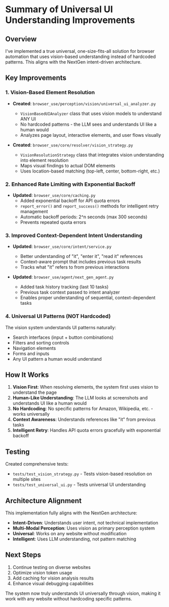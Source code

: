 # Summary of Universal UI Understanding Improvements

## Overview

I've implemented a true universal, one-size-fits-all solution for browser automation that uses vision-based understanding instead of hardcoded patterns. This aligns with the NextGen intent-driven architecture.

## Key Improvements

### 1. Vision-Based Element Resolution
- **Created**: `browser_use/perception/vision/universal_ui_analyzer.py`
  - `VisionBasedUIAnalyzer` class that uses vision models to understand ANY UI
  - No hardcoded patterns - the LLM sees and understands UI like a human would
  - Analyzes page layout, interactive elements, and user flows visually

- **Created**: `browser_use/core/resolver/vision_strategy.py`
  - `VisionResolutionStrategy` class that integrates vision understanding into element resolution
  - Maps visual findings to actual DOM elements
  - Uses location-based matching (top-left, center, bottom-right, etc.)

### 2. Enhanced Rate Limiting with Exponential Backoff
- **Updated**: `browser_use/core/caching.py`
  - Added exponential backoff for API quota errors
  - `report_error()` and `report_success()` methods for intelligent retry management
  - Automatic backoff periods: 2^n seconds (max 300 seconds)
  - Prevents repeated quota errors

### 3. Improved Context-Dependent Intent Understanding
- **Updated**: `browser_use/core/intent/service.py`
  - Better understanding of "it", "enter it", "read it" references
  - Context-aware prompt that includes previous task results
  - Tracks what "it" refers to from previous interactions

- **Updated**: `browser_use/agent/next_gen_agent.py`
  - Added task history tracking (last 10 tasks)
  - Previous task context passed to intent analyzer
  - Enables proper understanding of sequential, context-dependent tasks

### 4. Universal UI Patterns (NOT Hardcoded)
The vision system understands UI patterns naturally:
- Search interfaces (input + button combinations)
- Filters and sorting controls
- Navigation elements
- Forms and inputs
- Any UI pattern a human would understand

## How It Works

1. **Vision First**: When resolving elements, the system first uses vision to understand the page
2. **Human-Like Understanding**: The LLM looks at screenshots and understands UI like a human would
3. **No Hardcoding**: No specific patterns for Amazon, Wikipedia, etc. - works universally
4. **Context Awareness**: Understands references like "it" from previous tasks
5. **Intelligent Retry**: Handles API quota errors gracefully with exponential backoff

## Testing

Created comprehensive tests:
- `tests/test_vision_strategy.py` - Tests vision-based resolution on multiple sites
- `tests/test_universal_ui.py` - Tests universal UI understanding

## Architecture Alignment

This implementation fully aligns with the NextGen architecture:
- **Intent-Driven**: Understands user intent, not technical implementation
- **Multi-Modal Perception**: Uses vision as primary perception system
- **Universal**: Works on any website without modification
- **Intelligent**: Uses LLM understanding, not pattern matching

## Next Steps

1. Continue testing on diverse websites
2. Optimize vision token usage
3. Add caching for vision analysis results
4. Enhance visual debugging capabilities

The system now truly understands UI universally through vision, making it work with any website without hardcoding specific patterns.
